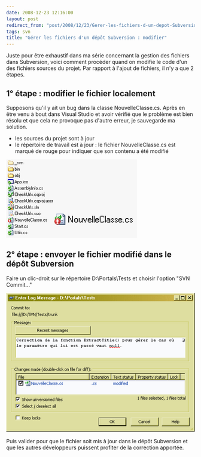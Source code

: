 ```yaml
---
date: 2008-12-23 12:16:00
layout: post
redirect_from: "post/2008/12/23/Gerer-les-fichiers-d-un-depot-Subversion-%3A-modifier"
tags: svn
title: "Gérer les fichiers d'un dépôt Subversion : modifier"
---
```


Juste pour être exhaustif dans ma série concernant la gestion des fichiers
dans Subversion, voici comment procéder quand on modifie le code d'un des
fichiers sources du projet. Par rapport à l'ajout de fichiers, il n'y a que 2
étapes.

## 1° étape : modifier le fichier localement

Supposons qu'il y ait un bug dans la classe NouvelleClasse.cs. Après en être
venu à bout dans Visual Studio et avoir vérifié que le problème est bien résolu
et que cela ne provoque pas d'autre erreur, je sauvegarde ma solution.

* les sources du projet sont à jour
* le répertoire de travail est à jour : le fichier NouvelleClasse.cs est
marqué de rouge pour indiquer que son contenu a été modifié

![](/public/2008/01-fichier-modifier.png)

## 2° étape : envoyer le fichier modifié dans le dépôt Subversion

Faire un clic-droit sur le répertoire D:\Portals\Tests et choisir l'option
"SVN Commit..."

![](/public/2008/02-fichier-modifier.png)

Puis valider pour que le fichier soit mis à jour dans le dépôt Subversion et
que les autres développeurs puissent profiter de la correction apportée.
